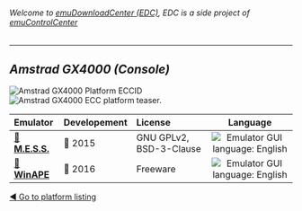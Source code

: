 ###### Welcome to [emuDownloadCenter (EDC)](https://github.com/PhoenixInteractiveNL/emuDownloadCenter/wiki/), EDC is a side project of [emuControlCenter](https://github.com/PhoenixInteractiveNL/emuControlCenter/wiki/)
***
## _Amstrad GX4000 (Console)_
![](https://raw.githubusercontent.com/wiki/PhoenixInteractiveNL/emuDownloadCenter/images_platform/ecc_gx4000_cell.png "Amstrad GX4000 Platform ECCID")
![](https://raw.githubusercontent.com/wiki/PhoenixInteractiveNL/emuDownloadCenter/images_platform/ecc_gx4000_teaser.png "Amstrad GX4000 ECC platform teaser.")

| Emulator | Developement | License | Language |
|:---------|:-------------|:--------|:--------:|
| [:file_folder: **M.E.S.S.**](https://github.com/PhoenixInteractiveNL/emuDownloadCenter/wiki/Emulator-mess#menu) | :large_blue_circle: 2015 | GNU GPLv2, BSD-3-Clause | ![](https://raw.githubusercontent.com/wiki/PhoenixInteractiveNL/emuDownloadCenter/images_flags/icon_flag_EN_24.png "Emulator GUI language: English") |
| [:file_folder: **WinAPE**](https://github.com/PhoenixInteractiveNL/emuDownloadCenter/wiki/Emulator-winape#menu) | :large_blue_circle: 2016 | Freeware | ![](https://raw.githubusercontent.com/wiki/PhoenixInteractiveNL/emuDownloadCenter/images_flags/icon_flag_EN_24.png "Emulator GUI language: English") |

[:arrow_backward: Go to platform listing](https://github.com/PhoenixInteractiveNL/emuDownloadCenter/wiki/EDC-Platform-List)
